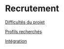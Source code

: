 # Recrutement

[Difficultés du projet](pages/Difficultes_du_projet.md)

[Profils recherchés](pages/Profils_recherches.md)

[Intégration](pages/Integration.md)